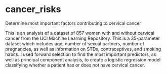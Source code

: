 # cancer_risks
Determine most important factors contributing to cervical cancer

This is an analysis of a dataset of 857 women with and without cervical cancer from the UCI Machine Learning Repository. This is a 35-parameter dataset which includes age, number of sexual partners, number of pregnancies, as well as information on STDs, contraceptives, and smoking habits. I used forward selection to find the most important predictors, as well as principal component analysis, to create a logistic regression model classifying whether a patient has or does not have cervical cancer. 
